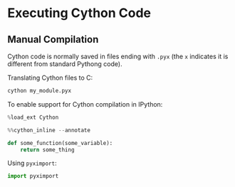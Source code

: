 # Executing Cython Code

## Manual Compilation

Cython code is normally saved in files ending with `.pyx` (the `x` indicates it is different from standard Pythong code).

Translating Cython files to C:

```python
cython my_module.pyx
```

To enable support for Cython compilation in IPython:

```python
%load_ext Cython

%%cython_inline --annotate

def some_function(some_variable):
    return some_thing
```

Using `pyximport`:

```python
import pyximport
```